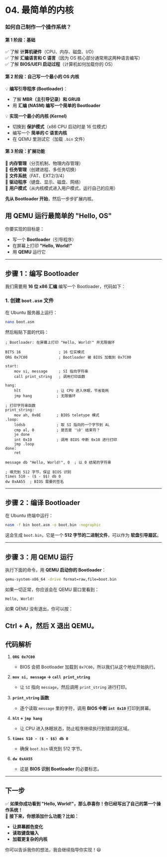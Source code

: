 # 04. 最简单的内核

### **如何自己制作一个操作系统？**

#### **第 1 阶段：基础**
✅ 了解 **计算机硬件**（CPU、内存、磁盘、I/O）  
✅ 了解 **汇编语言和 C 语言**（因为 OS 核心部分通常用这两种语言编写）  
✅ 了解 **BIOS/UEFI 启动过程**（计算机如何加载你的 OS）

#### **第 2 阶段：自己写一个最小的 OS 内核**
💡 **编写引导程序 (Bootloader)**：
- 了解 **MBR（主引导记录）和 GRUB**
- 用 **汇编 (NASM) 编写一个简单的 Bootloader**  

💡 **实现一个最小的内核 (Kernel)**
- 切换到 **保护模式**（x86 CPU 启动时是 16 位模式）
- 编写一个 **简单的 C 语言内核**
- 在 QEMU 里测试它（加载 `.bin` 文件）

#### **第 3 阶段：扩展功能**
📌 **内存管理**（分页机制、物理内存管理）  
📌 **任务管理**（创建进程、多任务切换）  
📌 **文件系统**（FAT、EXT2/3/4）  
📌 **驱动程序**（键盘、显示、磁盘、网络）  
📌 **用户模式**（从内核模式进入用户模式，运行自己的应用）

**先从 Bootloader 开始**，然后一步步扩展内核。

## **用 QEMU 运行最简单的 "Hello, OS"**
你要实现的目标是：
- 写一个 **Bootloader**（引导程序）
- 在屏幕上打印 **"Hello, World!"**
- 用 **QEMU** 运行它

---

## **步骤 1：编写 Bootloader**
我们需要用 **16 位 x86 汇编** 编写一个 Bootloader，代码如下：

### **1. 创建 `boot.asm` 文件**
在 Ubuntu 服务器上运行：
```sh
nano boot.asm
```
然后粘贴下面的代码：
```assembly
; Bootloader: 在屏幕上打印 "Hello, World!" 并无限循环

BITS 16                 ; 16 位实模式
ORG 0x7C00              ; Bootloader 被 BIOS 加载到 0x7C00

start:
    mov si, message     ; SI 指向字符串
    call print_string   ; 调用打印函数

hang:
    hlt                ; 让 CPU 进入休眠，节省能耗
    jmp hang           ; 无限循环

; 打印字符串函数
print_string:
    mov ah, 0x0E       ; BIOS teletype 模式
.loop:
    lodsb              ; 取 SI 指向的一个字节到 AL
    cmp al, 0          ; 是否是 '\0' 结束符？
    je done
    int 0x10           ; 调用 BIOS 中断 0x10 进行打印
    jmp .loop
done:
    ret

message db "Hello, World!", 0  ; 以 0 结尾的字符串

; 填充到 512 字节，保证 BIOS 识别
times 510 - ($ - $$) db 0
dw 0xAA55  ; BIOS 需要的签名
```

---

## **步骤 2：编译 Bootloader**
在 Ubuntu 终端中运行：
```sh
nasm -f bin boot.asm -o boot.bin -nographic
```
这会生成 `boot.bin`，它是一个 **512 字节的二进制文件**，可以作为 **软盘引导扇区**。

---

## **步骤 3：用 QEMU 运行**
执行下面的命令，用 **QEMU 启动你的 Bootloader**：
```sh
qemu-system-x86_64 -drive format=raw,file=boot.bin
```
如果一切正常，你应该会在 QEMU 窗口里看到：
```
Hello, World!
```
如果 QEMU 没有退出，你可以按：

Ctrl + A，然后 X 退出 QEMU。
---

## **代码解析**
1. **`ORG 0x7C00`**  
   - BIOS 会把 Bootloader 加载到 `0x7C00`，所以我们从这个地址开始执行。

2. **`mov si, message` → `call print_string`**  
   - 让 `SI` 指向 `message`，然后调用 `print_string` 进行打印。

3. **`print_string` 函数**
   - 逐个读取 `message` 里的字符，调用 **BIOS 中断 `int 0x10`** 打印到屏幕。

4. **`hlt` + `jmp hang`**
   - 让 CPU 进入休眠状态，防止程序继续执行到错误的区域。

5. **`times 510 - ($ - $$) db 0`**
   - 确保 `boot.bin` 填充到 512 字节。

6. **`dw 0xAA55`**
   - 这是 **BIOS 识别 Bootloader** 的必要标志。

---

## **下一步**
✅ **如果你成功看到 "Hello, World!"，那么恭喜你！你已经写出了自己的第一个操作系统！**  
🚀 **接下来，你想添加什么功能？比如：**
- **让屏幕颜色变化**
- **读取键盘输入**
- **加载更复杂的内核**

你可以告诉我你的想法，我会继续指导你实现！😃